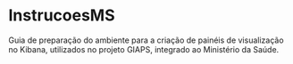 # InstrucoesMS
Guia de preparação do ambiente para a criação de painéis de visualização no Kibana, utilizados no projeto GIAPS, integrado ao Ministério da Saúde.
